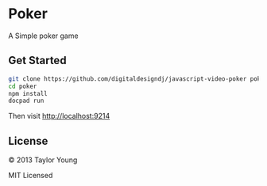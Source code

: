 # Poker

A Simple poker game

## Get Started

```bash
git clone https://github.com/digitaldesigndj/javascript-video-poker poker
cd poker
npm install
docpad run
```

Then visit [http://localhost:9214](http://localhost:9214)

## License

&copy; 2013 Taylor Young

MIT Licensed
